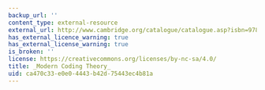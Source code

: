 ```yaml
---
backup_url: ''
content_type: external-resource
external_url: http://www.cambridge.org/catalogue/catalogue.asp?isbn=9780521852296
has_external_licence_warning: true
has_external_license_warning: true
is_broken: ''
license: https://creativecommons.org/licenses/by-nc-sa/4.0/
title: _Modern Coding Theory_
uid: ca470c33-e0e0-4443-b42d-75443ec4b81a
---
```

